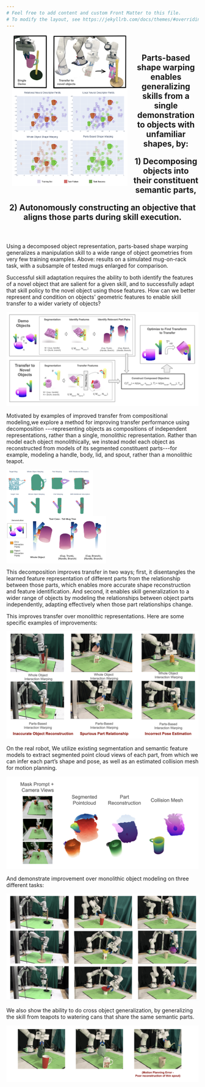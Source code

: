```yaml
---
# Feel free to add content and custom Front Matter to this file.
# To modify the layout, see https://jekyllrb.com/docs/themes/#overriding-theme-defaults
---
```

<div>
<div style="display: block; float:left; width:60%; padding-left: 15px;padding-right: 15px;" >
<img src="pictures/opener_left.png" width="auto" align="center"/>
<img src="pictures/opener_right_old.png" width="auto" align="center"/>
</div>
<div style="vertical-align:middle; padding-top: 20px; padding-bottom: 20px;" align="center">
<h2><p>Parts-based shape warping enables generalizing skills from a single demonstration to objects with unfamiliar shapes, by: </p>
  <p>1) Decomposing objects into their constituent semantic parts, </p>
  <p>2) Autonomously constructing an objective that aligns those parts during skill execution.</p>
</h2>
</div>
</div>

<p>
</p>
Using a decomposed object representation, parts-based shape warping generalizes a manipulation skill to a wide range of object geometries from very few training
examples.  Above: results on a simulated mug-on-rack task, with a subsample of tested mugs enlarged for comparison.

Successful skill adaptation requires the ability to both identify the features of a novel object that are salient for a given skill, and to successfully adapt that skill policy to the novel object using those features. How can we better represent and condition on objects' geometric features to enable skill transfer to a wider variety of objects?

![](pictures/whole_pipeline.png)

Motivated by examples of improved transfer from compositional modeling,we explore a method for improving transfer performance using decomposition ---representing objects as compositions of independent representations, rather than a single, monolithic representation. Rather than model each object monolithically, we instead model each object as reconstructed from models of its segmented constituent parts---for example, modeling a handle, body, lid, and spout, rather than a monolithic teapot. 

<div>
  <img src="pictures/reconstruction_comparison.png" width="45%" align="center" style="padding-right: 15px;"/>
  <img src="pictures/relevant_parts.jpg" width="52%" align="center"/>
</div>

This decomposition improves transfer in two ways; first, it disentangles the learned feature representation of different parts from the relationship between those parts, which enables more accurate shape reconstruction and feature identification. And second, it enables skill generalization to a wider range of objects by modeling the relationships between object parts independently, adapting effectively when those part relationships change. 

This improves transfer over monolithic representations. Here are some specific examples of improvements: 

![](pictures/whole_fail.png)


On the real robot, We utilize existing segmentation and semantic feature models to extract segmented point cloud views of each part, from which we can infer each part’s shape and pose, as well as an estimated collision mesh for motion planning.

![](pictures/reconstruction_from_cam.png)

And demonstrate improvement over monolithic object modeling on three different tasks:

![](pictures/three_tasks.png)


We also show the ability to do cross object generalization, by generalizing the skill from teapots to watering cans that share the same semantic parts.

![](pictures/watering_can.png)


